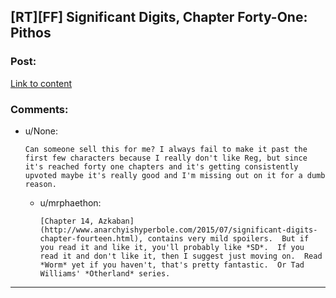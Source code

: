 ## [RT][FF] Significant Digits, Chapter Forty-One: Pithos

### Post:

[Link to content](https://www.reddit.com/r/AIH/comments/46rs3k/significant_digits_chapter_fortyone_pithos/)

### Comments:

- u/None:
  ```
  Can someone sell this for me? I always fail to make it past the first few characters because I really don't like Reg, but since it's reached forty one chapters and it's getting consistently upvoted maybe it's really good and I'm missing out on it for a dumb reason.
  ```

  - u/mrphaethon:
    ```
    [Chapter 14, Azkaban](http://www.anarchyishyperbole.com/2015/07/significant-digits-chapter-fourteen.html), contains very mild spoilers.  But if you read it and like it, you'll probably like *SD*.  If you read it and don't like it, then I suggest just moving on.  Read *Worm* yet if you haven't, that's pretty fantastic.  Or Tad Williams' *Otherland* series.
    ```

---

